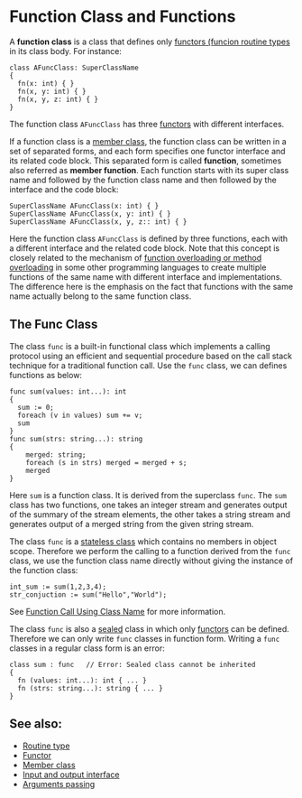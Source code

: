 # Function Class and Functions

A **function class** is a class that defines only [functors (funcion routine types](Functor.md) in its class body. For instance:
```altscript
class AFuncClass: SuperClassName
{
  fn(x: int) { }
  fn(x, y: int) { }
  fn(x, y, z: int) { }
}
```
The function class `AFuncClass` has three [functors](Functor.md) with different interfaces.

If a function class is a [member class](MemberClass.md), the function class can be written in a set of separated forms, and each form specifies one functor interface and its related code block. This separated form is called **function**, sometimes also referred as **member function**. Each function starts with its super class name and followed by the function class name and then followed by the interface and the code block:
```altscript
SuperClassName AFuncClass(x: int) { }
SuperClassName AFuncClass(x, y: int) { }
SuperClassName AFuncClass(x, y, z:: int) { }
```
Here the function class `AFuncClass` is defined by three functions, each with a different interface and the related code block. Note that this concept is closely related to the mechanism of [function overloading or method overloading](https://en.wikipedia.org/wiki/Function_overloading) in some other programming languages to create multiple functions of the same name with different interface and implementations. The difference here is the emphasis on the fact that functions with the same name actually belong to the same function class.

## The Func Class

The class `func` is a built-in functional class which implements a calling protocol using an efficient and sequential procedure based on the call stack technique for a traditional function call. Use the `func` class, we can defines functions as below:
```altscript
func sum(values: int...): int
{
  sum := 0;
  foreach (v in values) sum += v;
  sum
}
func sum(strs: string...): string
{
    merged: string;
    foreach (s in strs) merged = merged + s;
    merged
}
```
Here `sum` is a function class. It is derived from the superclass `func`. The `sum` class has two functions, one takes an integer stream and generates output of the summary of the stream elements, the other takes a string stream and generates output of a merged string from the given string stream.

The class `func` is a [stateless class](KindsOfClasses.md) which contains no members in object scope. Therefore we perform the calling to a function derived from the `func` class, we use the function class name directly without giving the instance of the function class:
```altscript
int_sum := sum(1,2,3,4);
str_conjuction := sum("Hello","World");
```
See [Function Call Using Class Name](Functor.md) for more information.

The class `func` is also a [sealed](KindsOfClasses.md) class in which only [functors](Functor.md) can be defined. Therefore we can only write  `func` classes in function form. Writing a `func` classes in a regular class form is an error:
```altscript
class sum : func   // Error: Sealed class cannot be inherited
{
  fn (values: int...): int { ... }
  fn (strs: string...): string { ... }
}
```

## See also:
* [Routine type](Routine.md)
* [Functor](Functor.md)
* [Member class](MemberClass.md)
* [Input and output interface](InputOutputInterface.md)
* [Arguments passing](ArgumentsPassing.md)
